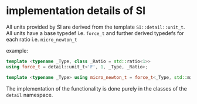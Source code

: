 # implementation details of SI

All units provided by SI are derived from the template `SI::detail::unit_t`. All units have a base typedef i.e. `force_t` and further derived typedefs for each ratio i.e. `micro_newton_t`

example:
```cpp
template <typename _Type, class _Ratio = std::ratio<1>>
using force_t = detail::unit_t<'F', 1, _Type, _Ratio>;

template <typename _Type> using micro_newton_t = force_t<_Type, std::micro>;
```

The implementation of the functionality is done purely in the classes of the `detail` namespace. 


